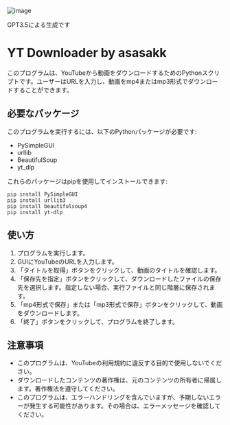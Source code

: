 ![image](https://github.com/asasakk/youtube-dl/assets/53592756/ba46697a-37f7-40e2-a75c-c096dbf8390b)

GPT3.5による生成です

# YT Downloader by asasakk

このプログラムは、YouTubeから動画をダウンロードするためのPythonスクリプトです。ユーザーはURLを入力し、動画をmp4またはmp3形式でダウンロードすることができます。

## 必要なパッケージ

このプログラムを実行するには、以下のPythonパッケージが必要です:

- PySimpleGUI
- urllib
- BeautifulSoup
- yt_dlp

これらのパッケージはpipを使用してインストールできます:

```
pip install PySimpleGUI
pip install urllib3
pip install beautifulsoup4
pip install yt-dlp
```

## 使い方

1. プログラムを実行します。
2. GUIにYouTubeのURLを入力します。
3. 「タイトルを取得」ボタンをクリックして、動画のタイトルを確認します。
4. 「保存先を指定」ボタンをクリックして、ダウンロードしたファイルの保存先を選択します。指定しない場合、実行ファイルと同じ階層に保存されます。
5. 「mp4形式で保存」または「mp3形式で保存」ボタンをクリックして、動画をダウンロードします。
6. 「終了」ボタンをクリックして、プログラムを終了します。

## 注意事項

- このプログラムは、YouTubeの利用規約に違反する目的で使用しないでください。
- ダウンロードしたコンテンツの著作権は、元のコンテンツの所有者に帰属します。著作権法を遵守してください。
- このプログラムは、エラーハンドリングを含んでいますが、予期しないエラーが発生する可能性があります。その場合は、エラーメッセージを確認してください。
